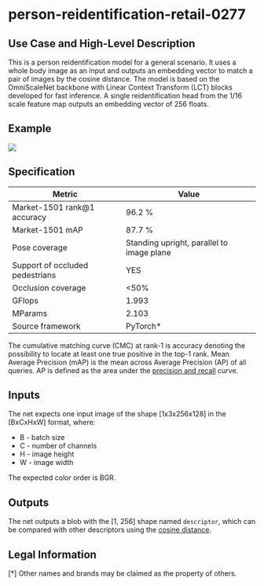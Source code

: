 # person-reidentification-retail-0277

## Use Case and High-Level Description

This is a person reidentification model for a general scenario. It uses a whole
body image as an input and outputs an embedding vector to match a pair of images
by the cosine distance. The model is based on the OmniScaleNet backbone with
Linear Context Transform (LCT) blocks developed for fast inference.
A single reidentification head from the 1/16 scale
feature map outputs an embedding vector of 256 floats.

## Example

![](person-reidentification-retail-0277.jpg)

## Specification

| Metric                            | Value                                     |
|-----------------------------------|-------------------------------------------|
| Market-1501 rank@1 accuracy       | 96.2 %                                    |
| Market-1501 mAP                   | 87.7 %                                    |
| Pose coverage                     | Standing upright, parallel to image plane |
| Support of occluded pedestrians   | YES                                       |
| Occlusion coverage                | <50%                                      |
| GFlops                            | 1.993                                     |
| MParams                           | 2.103                                     |
| Source framework                  | PyTorch\*                                 |

The cumulative matching curve (CMC) at rank-1 is accuracy denoting the possibility
to locate at least one true positive in the top-1 rank.
Mean Average Precision (mAP) is the mean across Average Precision (AP) of all queries.  AP is defined as
the area under the
[precision and recall](https://en.wikipedia.org/wiki/Precision_and_recall) curve.

## Inputs

The net expects one input image of the shape [1x3x256x128] in the [BxCxHxW] format, where:
- B - batch size
- C - number of channels
- H - image height
- W - image width

The expected color order is BGR.

## Outputs

The net outputs a blob with the [1, 256] shape named `descriptor`, which can be
compared with other descriptors using the
[cosine distance](https://en.wikipedia.org/wiki/Cosine_similarity).

## Legal Information
[*] Other names and brands may be claimed as the property of others.
